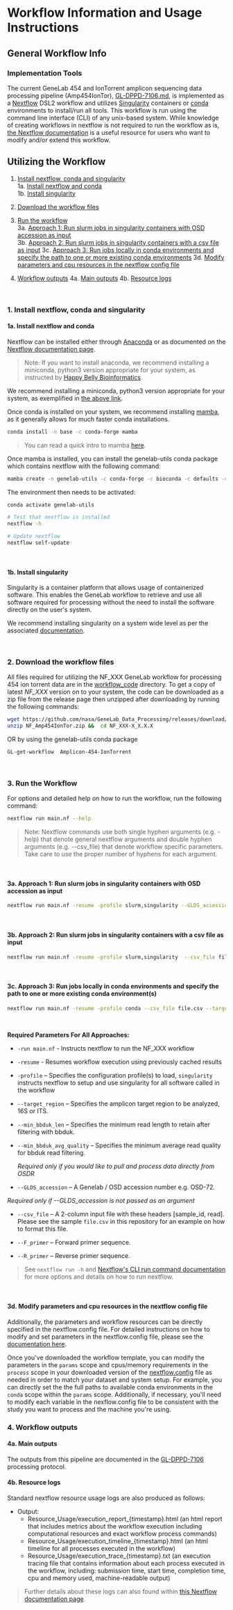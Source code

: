 # Workflow Information and Usage Instructions

## General Workflow Info

### Implementation Tools

The current GeneLab 454 and IonTorrent amplicon sequencing data processing pipeline (Amp454IonTor), [GL-DPPD-7106.md](../../Pipeline_GL-DPPD-7106_Versions/GL-DPPD-7106.md), is implemented as a [Nextflow](https://nextflow.io/) DSL2 workflow and utilizes [Singularity](https://docs.sylabs.io/guides/3.10/user-guide/introduction.html) containers or [conda](https://docs.conda.io/en/latest/) environments to install/run all tools. This workflow is run using the command line interface (CLI) of any unix-based system.  While knowledge of creating workflows in nextflow is not required to run the workflow as is, [the Nextflow documentation](https://nextflow.io/docs/latest/index.html) is a useful resource for users who want to modify and/or extend this workflow.   

## Utilizing the Workflow

1. [Install nextflow, conda and singularity](#1-install-nextflow-conda-and-singularity)  
   1a. [Install nextflow and conda](#1a-install-nextflow-and-conda)  
   1b. [Install singularity](#1b-install-singularity)

2. [Download the workflow files](#2-download-the-workflow-files)  

3. [Run the workflow](#3-run-the-workflow)  
   3a. [Approach 1: Run slurm jobs in singularity containers with OSD accession as input](#3a-approach-1-run-slurm-jobs-in-singularity-containers-with-osd-accession-as-input)  
   3b. [Approach 2: Run slurm jobs in singularity containers with a csv file as input](#3b-approach-2-run-slurm-jobs-in-singularity-containers-with-a-csv-file-as-input) 
   3c. [Approach 3: Run jobs locally in conda environments and specify the path to one or more existing conda environments](#3c-approach-run-jobs-locally-in-conda-environments-and-specify-the-path-to-one-or-more-existing-conda-environments)
   3d. [Modify parameters and cpu resources in the nextflow config file](#3d-modify-parameters-and-cpu-resources-in-the-nextflow-config-file)

4. [Workflow outputs](#4-workflow-outputs)
   4a. [Main outputs](#4a-main-outputs)
   4b. [Resource logs](#4b-resource-logs)

<br>

### 1. Install nextflow, conda and singularity



####  1a. Install nextflow and conda

Nextflow can be installed either through [Anaconda](https://anaconda.org/bioconda/nextflow) or as documented on the [Nextflow documentation page](https://www.nextflow.io/docs/latest/getstarted.html).

> Note: If you want to install anaconda, we recommend installing a miniconda, python3 version appropriate for your system, as instructed by [Happy Belly Bioinformatics](https://astrobiomike.github.io/unix/conda-intro#getting-and-installing-conda).  

We recommend installing a miniconda, python3 version appropriate for your system, as exemplified in [the above link](https://astrobiomike.github.io/unix/conda-intro#getting-and-installing-conda).

Once conda is installed on your system, we recommend installing [mamba](https://github.com/mamba-org/mamba#mamba), as it generally allows for much faster conda installations.

```bash
conda install -n base -c conda-forge mamba
```

> You can read a quick intro to mamba [here](https://astrobiomike.github.io/unix/conda-intro#bonus-mamba-no-5).

Once mamba is installed, you can install the genelab-utils conda package which contains nextflow with the following command:

```bash
mamba create -n genelab-utils -c conda-forge -c bioconda -c defaults -c astrobiomike genelab-utils
```

The environment then needs to be activated:

```bash
conda activate genelab-utils

# Test that nextflow is installed
nextflow -h

# Update nextflow
nextflow self-update
```

<br>

#### 1b. Install singularity

Singularity is a container platform that allows usage of containerized software. This enables the GeneLab workflow to retrieve and use all software required for processing without the need to install the software directly on the user's system.

We recommend installing singularity on a system wide level as per the associated [documentation](https://docs.sylabs.io/guides/3.10/admin-guide/admin_quickstart.html).

<br>

### 2. Download the workflow files

All files required for utilizing the NF_XXX GeneLab workflow for processing 454 ion torrent data are in the [workflow_code](workflow_code) directory. To get a copy of latest *NF_XXX* version on to your system, the code can be downloaded as a zip file from the release page then unzipped after downloading by running the following commands: 

```bash
wget https://github.com/nasa/GeneLab_Data_Processing/releases/download/NF_Amp454IonTor/NF_Amp454IonTor.zip
unzip NF_Amp454IonTor.zip &&  cd NF_XXX-X_X.X.X
```

OR by using the genelab-utils conda package

```bash
GL-get-workflow  Amplicon-454-IonTorrent
```

<br>

### 3. Run the Workflow

For options and detailed help on how to run the workflow, run the following command:

```bash
nextflow run main.nf --help
```

> Note: Nextflow commands use both single hyphen arguments (e.g. -help) that denote general nextflow arguments and double hyphen arguments (e.g. --csv_file) that denote workflow specific parameters.  Take care to use the proper number of hyphens for each argument.

<br>

#### 3a. Approach 1: Run slurm jobs in singularity containers with OSD accession as input

```bash
nextflow run main.nf -resume -profile slurm,singularity --GLDS_accession OSD-72 --target_region 16S --min_bbduk_len 50 --min_bbduk_avg_quality 15
```

<br>

#### 3b. Approach 2: Run slurm jobs in singularity containers with a csv file as input

```bash
nextflow run main.nf -resume -profile slurm,singularity  --csv_file file.csv --target_region 16S --F_primer AGAGTTTGATCCTGGCTCAG --R_primer CTGCCTCCCGTAGGAGT --min_bbduk_len 50 --min_bbduk_avg_quality 15
```

<br>

#### 3c. Approach 3: Run jobs locally in conda environments and specify the path to one or more existing conda environment(s)

```bash
nextflow run main.nf -resume -profile conda --csv_file file.csv --target_region 16S --F_primer AGAGTTTGATCCTGGCTCAG --R_primer CTGCCTCCCGTAGGAGT --min_bbduk_len 50 --min_bbduk_avg_quality 15 --conda.qc <path/to/existing/conda/environment>
```

<br>

**Required Parameters For All Approaches:**

* `-run main.nf` - Instructs nextflow to run the NF_XXX workflow 
* `-resume` - Resumes  workflow execution using previously cached results
* `-profile` – Specifies the configuration profile(s) to load, `singularity` instructs nextflow to setup and use singularity for all software called in the workflow
* `--target_region` – Specifies the amplicon target region to be analyzed, 16S or ITS.
* `--min_bbduk_len` – Specifies the minimum read length to retain after filtering with bbduk. 
* `--min_bbduk_avg_quality` – Specifies the minimum average read quality for bbduk read filtering. 
  
  

  *Required only if you would like to pull and process data directly from OSDR*

* `--GLDS_accession` – A Genelab / OSD accession number e.g. OSD-72.

*Required only if --GLDS_accession is not passed as an argument*

* `--csv_file` –  A 2-column input file with these headers [sample_id, read]. Please see the sample `file.csv` in this repository for an example on how to format this file.

* `--F_primer` – Forward primer sequence.

* `--R_primer` – Reverse primer sequence.

> See `nextflow run -h` and [Nextflow's CLI run command documentation](https://nextflow.io/docs/latest/cli.html#run) for more options and details on how to run nextflow.

<br>

#### 3d. Modify parameters and cpu resources in the nextflow config file

Additionally, the parameters and workflow resources can be directly specified in the nextflow.config file. For detailed instructions on how to modify and set parameters in the nextflow.config file, please see the [documentation here](https://www.nextflow.io/docs/latest/config.html).

Once you've downloaded the workflow template, you can modify the parameters in the `params` scope and cpus/memory requirements in the `process` scope in your downloaded version of the [nextflow.config](workflow_code/nextflow.config) file as needed in order to match your dataset and system setup. For example, you can directly set the the full paths to available conda environments in the `conda` scope within the `params`  scope. Additionally, if necessary, you'll need to modify each variable in the nexflow.config file to be consistent with the study you want to process and the machine you're using.

### 4.  Workflow outputs

#### 4a. Main outputs

The outputs from this pipeline are documented in the [GL-DPPD-7106](../../Pipeline_GL-DPPD-7106_Versions/GL-DPPD-7106.md) processing protocol.

#### 4b. Resource logs

Standard nextflow resource usage logs are also produced as follows:

- Output:
  - Resource_Usage/execution_report_{timestamp}.html (an html report that includes metrics about the workflow execution including computational resources and exact workflow process commands)
  - Resource_Usage/execution_timeline_{timestamp}.html (an html timeline for all processes executed in the workflow)
  - Resource_Usage/execution_trace_{timestamp}.txt (an execution tracing file that contains information about each process executed in the workflow, including: submission time, start time, completion time, cpu and memory used, machine-readable output)

> Further details about these logs can also found within [this Nextflow documentation page](https://www.nextflow.io/docs/latest/tracing.html#execution-report).


